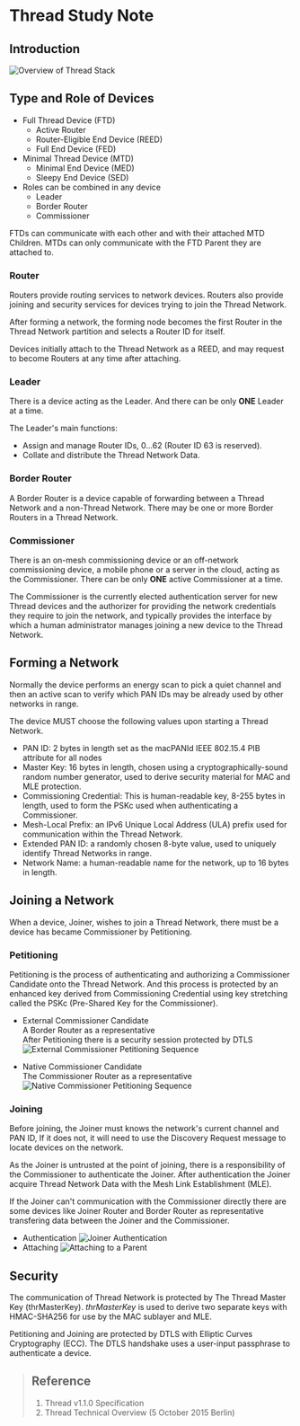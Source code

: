 # Thread Study Note #

## Introduction ##
![Overview of Thread Stack](Overview_of_Thread_Stack.jpg)

## Type and Role of Devices ##
* Full Thread Device (FTD)
  * Active Router
  * Router-Eligible End Device (REED)
  * Full End Device (FED)
* Minimal Thread Device (MTD)
  * Minimal End Device (MED)
  * Sleepy End Device (SED)
* Roles can be combined in any device
  * Leader
  * Border Router
  * Commissioner

FTDs can communicate with each other and with their attached MTD Children. MTDs can only communicate with the FTD Parent they are attached to.

### Router ###
Routers provide routing services to network devices. Routers also provide joining and security services for devices trying to join the Thread Network.

After forming a network, the forming node becomes the first Router in the Thread Network partition and selects a Router ID for itself.

Devices initially attach to the Thread Network as a REED, and may request to become Routers at any time after attaching.

### Leader ###
There is a device acting as the Leader. And there can be only **ONE** Leader at a time.

The Leader's main functions:
* Assign and manage Router IDs, 0...62 (Router ID 63 is reserved).
* Collate and distribute the Thread Network Data.

### Border Router ###
A Border Router is a device capable of forwarding between a Thread Network and a non-Thread Network. There may be one or more Border Routers in a Thread Network.

### Commissioner ###
There is an on-mesh commissioning device or an off-network commissioning device, a mobile phone or a server in the cloud, acting as the Commissioner. There can be only **ONE** active Commissioner at a time.

The Commissioner is the currently elected authentication server for new Thread devices and the authorizer for providing the network credentials they require to join the network, and typically provides the interface by which a human administrator manages joining a new device to the Thread Network.

## Forming a Network ##
Normally the device performs an energy scan to pick a quiet channel and then an active scan to verify which PAN IDs may be already used by other networks in range.

The device MUST choose the following values upon starting a Thread Network.
* PAN ID: 2 bytes in length set as the macPANId IEEE 802.15.4 PIB attribute for all nodes
* Master Key: 16 bytes in length, chosen using a cryptographically-sound random number generator, used to derive security material for MAC and MLE protection.
* Commissioning Credential: This is human-readable key, 8-255 bytes in length, used to form the PSKc used when authenticating a Commissioner.
* Mesh-Local Prefix: an IPv6 Unique Local Address (ULA) prefix used for communication within the Thread Network.
* Extended PAN ID: a randomly chosen 8-byte value, used to uniquely identify Thread Networks in range.
* Network Name: a human-readable name for the network, up to 16 bytes in length.

## Joining a Network ##
When a device, Joiner, wishes to join a Thread Network, there must be a device has became Commissioner by Petitioning.

### Petitioning ###
Petitioning is the process of authenticating and authorizing a Commissioner Candidate onto the Thread Network. And this process is protected by an enhanced key derived from Commissioning Credential using key stretching called the PSKc (Pre-Shared Key for the Commissioner).
* External Commissioner Candidate  
  A Border Router as a representative  
  After Petitioning there is a security session protected by DTLS
  ![External Commissioner Petitioning Sequence](External_Commissioner_Petitioning_Sequence.jpg)

* Native Commissioner Candidate  
  The Commissioner Router as a representative
  ![Native Commissioner Petitioning Sequence](Native_Commissioner_Petitioning_Sequence.jpg)

### Joining ###
Before joining, the Joiner must knows the network's current channel and PAN ID, If it does not, it will need to use the Discovery Request message to locate devices on the network.

As the Joiner is untrusted at the point of joining, there is a responsibility of the Commissioner to authenticate the Joiner. After authentication the Joiner acquire Thread Network Data with the Mesh Link Establishment (MLE).

If the Joiner can't communication with the Commissioner directly there are some devices like Joiner Router and Border Router as representative transfering data between the Joiner and the Commissioner.

* Authentication
![Joiner Authentication](Joiner_Authentication.jpg)
* Attaching
![Attaching to a Parent](Attaching_to_a_Parent.jpg)

## Security ##
The communication of Thread Network is protected by The Thread Master Key (thrMasterKey). *thrMasterKey* is used to derive two separate keys with HMAC-SHA256 for use by the MAC sublayer and MLE.

Petitioning and Joining are protected by DTLS with Elliptic Curves Cryptography (ECC). The DTLS handshake uses a user-input passphrase to authenticate a device.


> ## Reference ##
> 1. Thread v1.1.0 Specification
> 2. Thread Technical Overview (5 October 2015 Berlin)
